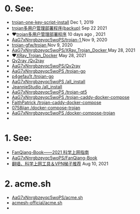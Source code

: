 # 0. See:
 - [trojan-one-key-script-install](https://github.com/AaG7xNnrgbzeyqc5woPS/trojan-one-key-script-install)  Dec 1, 2019
 - [trojan多用户管理部署程序(backup)](https://github.com/AaG7xNnrgbzeyqc5woPS/trojan-2)  Sep 22 2021
 - ❤️[trojan多用户管理部署程序](https://github.com/Jrohy/trojan)                       10 days ago , 2021
 - [ AaG7xNnrgbzeyqc5woPS/trojan-1 ](https://github.com/AaG7xNnrgbzeyqc5woPS/trojan-1) Nov 9, 2020
 - [ trojan-gfw/trojan ](https://github.com/trojan-gfw/trojan)        Nov 9, 2020
 - [ AaG7xNnrgbzeyqc5woPS/XRay_Trojan_Docker ](https://github.com/AaG7xNnrgbzeyqc5woPS/XRay_Trojan_Docker)  May 28, 2021
 - ❤️[XRay_Trojan_Docker](https://github.com/maidoudouo/XRay_Trojan_Docker)  May 28, 2021
 - [Qv2ray /Qv2ray ](https://github.com/Qv2ray/Qv2ray)
 - [AaG7xNnrgbzeyqc5woPS/Qv2ray](https://github.com/AaG7xNnrgbzeyqc5woPS/Qv2ray)
 - [ AaG7xNnrgbzeyqc5woPS /trojan-go ](https://github.com/AaG7xNnrgbzeyqc5woPS/trojan-go)
 - [ p4gefau1t /trojan-go](https://github.com/p4gefau1t/trojan-go)
 - [ AaG7xNnrgbzeyqc5woPS /all_install](https://github.com/AaG7xNnrgbzeyqc5woPS/all_install)
 - [ JeannieStudio /all_install ](https://github.com/JeannieStudio/all_install)
 - [ AaG7xNnrgbzeyqc5woPS /trojan-qt5 ](https://github.com/AaG7xNnrgbzeyqc5woPS/trojan-qt5)
 - [ AaG7xNnrgbzeyqc5woPS /trojan-caddy-docker-compose ]( https://github.com/AaG7xNnrgbzeyqc5woPS/trojan-caddy-docker-compose )
 - [ FaithPatrick /trojan-caddy-docker-compose ](https://github.com/FaithPatrick/trojan-caddy-docker-compose)
 - [ 0758jian /docker-compose-trojan ](https://github.com/0758jian/docker-compose-trojan)
 - [ AaG7xNnrgbzeyqc5woPS /docker-compose-trojan ](https://github.com/AaG7xNnrgbzeyqc5woPS/docker-compose-trojan)
 - 


# 1. See:
  - [FanQiang-Book——2021 科学上网指南](https://github.com/xiaoming-ssr/FanQiang-Book)
  - [AaG7xNnrgbzeyqc5woPS/FanQiang-Book ](https://github.com/AaG7xNnrgbzeyqc5woPS/FanQiang-Book)
  - [翻墙、科学上网工具＆VPN梯子推荐](https://github.com/AaG7xNnrgbzeyqc5woPS/fanqiang-vpn.github.io)  Aug 10, 2021

# 2. acme.sh
  - [ AaG7xNnrgbzeyqc5woPS/acme.sh ](https://github.com/AaG7xNnrgbzeyqc5woPS/acme.sh)
  - [ acmesh-official/acme.sh ](https://github.com/acmesh-official/acme.sh)
  - 

